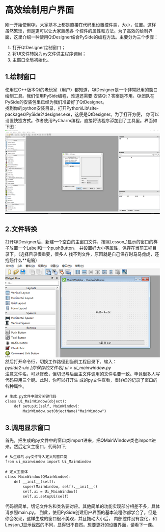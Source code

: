 # 高效绘制用户界面  
刚一开始使用Qt，大家基本上都是直接在代码里设置控件类，大小，位置。这样虽然繁琐，但是更可以让大家熟悉各
个控件的属性和方法。为了高效的绘制界面，这里介绍一种使用QtDesigner结合PySide的编程方法。主要分为三个步骤：
1. 打开QtDesigner绘制窗口；
2. 将UI文件转换为py文件供主程序调用；
3. 主窗口全局初始化。
## 1.绘制窗口  
使用过C++版本Qt的老玩家（用户）都知道，QtDesigner是一个非常好用的窗口绘制工具。我们使用PySide编程，难道还需要
安装Qt？答案是不用。Qt团队在PySide的安装包里已经为我们准备好了QtDesigner。  
找到你的python安装目录，打开Python\Lib\site-packages\PySide2\designer.exe，这便是QtDesigner。为了打开方便，
你可以设置快捷方式。作者使用PyCharm编程，直接将该程序添加到了工具里。界面如下图：  
![QtDesigner](../Addition/QtDesigner.png)
## 2.文件转换  
打开QtDesigner后，新建一个空白的主窗口文件，按照Lesson_1显示的窗口的样子放置一个Label和一个pushButton，
并设置好大小等属性，保存在当前工程目录下。（选择目录很重要，很多人
找不到文件，原因就是自己保存时马马虎虎，还抱怨什么**电脑）  
![Design](../Addition/Lesson2Design.png)
然后打开命令行，切换工作路径到当前工程目录下，输入：  
*pyside2-uic [你保存的文件名].ui > ui_mainwindow.py*  
注意文件名，可以修改，但切记与后面主文件调用的文件名要一致。毕竟很多人写代码只用三个键。此时，你可以打开生
成的py文件查看，很详细的记录了窗口的各种属性。   
```
# 生成.py文件中部分关键代码
class Ui_MainWindow(object):
    def setupUi(self, MainWindow):
        MainWindow.setObjectName("MainWindow")
```
## 3.调用显示窗口  
首先，把生成的py文件中的窗口类import进来，把QMainWindow类也import进来。然后定义主窗口，代码如下;   
```
# 从生成的.py文件导入定义的窗口类
from ui_mainwindow import Ui_MainWindow

# 定义主窗体
class MainWindow(QMainWindow):
    def __init__(self):
        super(MainWindow, self).__init__()
        self.ui = Ui_MainWindow()
        self.ui.setupUi(self)
```
代码很简单，切记文件名和类名要对应。其他简单的功能实现部分相差不多，具体请参照main.py。
到此，使用PySide创建用户界面的基本流程你都学会了。但是你会发现，这样生成的窗口很不美观，并且拖动大小后，
内部控件没有变化，和Lesson_1显示截然的不同，显得很不自然。想要更好的设置界面，请看下一课。